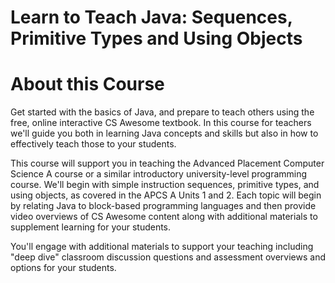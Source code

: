 # Learn to Teach Java: Sequences, Primitive Types and Using Objects


# About this Course
Get started with the basics of Java, and prepare to teach others using the free, online interactive CS Awesome textbook.  In this course for teachers we'll guide you both in learning Java concepts and skills but also in how to effectively teach those to your students.

This course will support you in teaching the Advanced Placement Computer Science A course or a similar introductory university-level programming course.  We'll begin with simple instruction sequences, primitive types, and using objects, as covered in the APCS A Units 1 and 2.  Each topic will begin by relating Java to block-based programming languages and then provide video overviews of CS Awesome content along with additional materials to supplement learning for your students.  

You'll engage with additional materials to support your teaching including "deep dive" classroom discussion questions and assessment overviews and options for your students.

